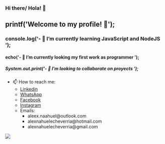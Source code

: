 ### Hi there/ Hola! 👋

<h2> printf('Welcome to my profile! 🤗'); </h2>
<h3> console.log('- 🌱 I’m currently learning JavaScript and NodeJS '); </h3>
<h4> echo('- 🔭 I’m currently looking my first work as programmer '); <!-- ![](images/php.gif) --> </h4>
<h5> System.out.print('- 👯 I’m looking to collaborate on proyects '); </h5>

<!--
- 🤔 I’m looking for help with ...
- 💬 Ask me about ...

- 😄 Pronouns: He - Him
- ⚡ Fun fact: ...
-->

- 📫 How to reach me:
  <ul>
    <li> <a href = "https://www.linkedin.com/in/alexnahuelecheverria/"> Linkedin </a> </li>
    <li> <a href = "https://walink.co/9bf7a9"> WhatsApp </a> </li>
    <li> <a href = "https://www.facebook.com/AlexNahuelEcheverriaa/"> Facebook </a> </li>
    <li> <a href = "https://www.instagram.com/alexnahuelecheverria/"> Instagram </a> </li>
    <li>Emails:
      <ul>
        <li> aleex.naahuel@outlook.com </li>
        <li> alexnahuelecheverria@hotmail.com </li>
        <li> alexnahuelecheverria@gmail.com </li>
      </ul>            
   </ul>
<!--
![Anurag's github stats](https://github.com/echeverriaalex/TP-Final-LabIV.git)
-->
<!-- ![](images/programming.gif) -->
![](images/typing.gif)
